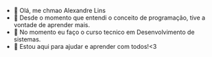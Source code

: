 - 👋 Olá, me chmao Alexandre Lins
- 👀 Desde o momento que entendi o conceito de programação, tive a vontade de aprender mais.
- 🌱 No momento eu faço o curso tecnico em Desenvolvimento de sistemas.
- 💞️ Estou aqui para ajudar e aprender com todos!<3
